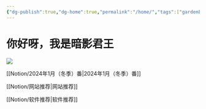 ```yaml
---
{"dg-publish":true,"dg-home":true,"permalink":"/home/","tags":["gardenEntry"],"dgPassFrontmatter":true}
---
```


# 你好呀，我是暗影君王

![](https://images.asuna.onflashdrive.app/file/6cecd5783a849e14e3a36.jpg)

[[Notion/2024年1月（冬季）番\|2024年1月（冬季）番]]

[[Notion/网站推荐\|网站推荐]]

[[Notion/软件推荐\|软件推荐]]


